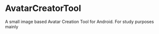 # AvatarCreatorTool
A small image based Avatar Creation Tool for Android. For study purposes mainly 
